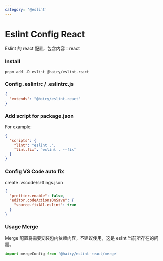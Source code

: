 ```yaml
---
category: '@eslint'
---
```


# Eslint Config React

Eslint 的 react 配置，包含内容：react

### Install

```
pnpm add -D eslint @hairy/eslint-react
```

### Config .eslintrc / .eslintrc.js

```json
{
  "extends": "@hairy/eslint-react"
}
```

### Add script for package.json

For example:
```json
{
  "scripts": {
    "lint": "eslint .",
    "lint:fix": "eslint . --fix"
  }
}
```

### Config VS Code auto fix

create .vscode/settings.json

```json
{
  "prettier.enable": false,
  "editor.codeActionsOnSave": {
    "source.fixAll.eslint": true
  }
}
```

### Usage Merge

Merge 配置将需要安装包内依赖内容，不建议使用，这是 eslint 当前所存在的问题。

```js
import mergeConfig from '@hairy/eslint-react/merge'
```